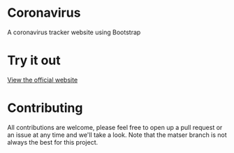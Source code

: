 # Coronavirus
A coronavirus tracker website using Bootstrap

# Try it out
[View the official website](https://covid.saluki.club)

# Contributing
All contributions are welcome, please feel free to open up a pull request or an issue at any time and we'll take a look. Note that the matser branch is not always the best for this project.

